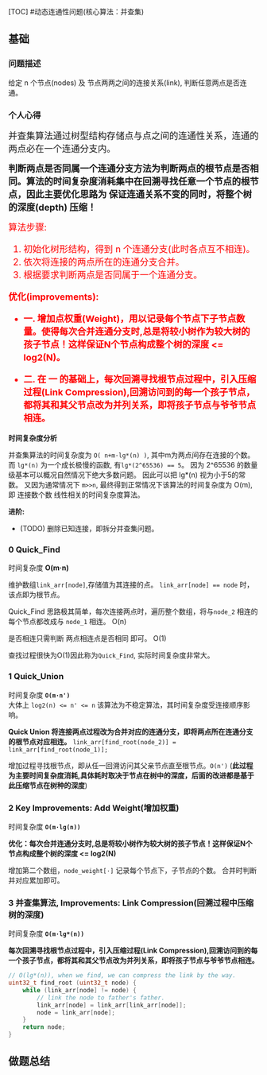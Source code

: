 [TOC]
#动态连通性问题(核心算法：并查集)

## 基础

### 问题描述

给定 n 个节点(nodes) 及 节点两两之间的连接关系(link), 判断任意两点是否连通。

### 个人心得
<font size="4">
并查集算法通过树型结构存储点与点之间的连通性关系，连通的两点必在一个连通分支内。

__判断两点是否同属一个连通分支方法为判断两点的根节点是否相同。算法的时间复杂度消耗集中在回溯寻找任意一个节点的根节点，因此主要优化思路为 保证连通关系不变的同时，将整个树的深度(depth) 压缩！__
</font>

<font color="red" size="4">
算法步骤:  

1. 初始化树形结构，得到 n 个连通分支(此时各点互不相连)。  
2. 依次将连接的两点所在的连通分支合并。  
3. 根据要求判断两点是否同属于一个连通分支。  

__优化(improvements):__  

* __一. 增加点权重(Weight)，用以记录每个节点下子节点数量。使得每次合并连通分支时,总是将较小树作为较大树的孩子节点！这样保证N个节点构成整个树的深度 <= log2(N)。__ 
  
* __二. 在 一 的基础上，每次回溯寻找根节点过程中，引入压缩过程(Link Compression),回溯访问到的每一个孩子节点，都将其和其父节点改为并列关系，即将孩子节点与爷爷节点相连。__

</font>

__时间复杂度分析__

并查集算法的时间复杂度为 `O( n+m·lg*(n) )`, 其中m为两点间存在连接的个数。 而 `lg*(n)` 为一个成长极慢的函数, 有`lg*(2^65536) == 5`。 因为 2^65536 的数量级基本可以概况自然情况下绝大多数问题。 因此可以把 lg*(n) 视为小于5的常数。 又因为通常情况下 `m>>n`, 最终得到正常情况下该算法的时间复杂度为 O(m), 即 连接数个数 线性相关的时间复杂度算法。

__进阶:__

* (TODO) 删除已知连接，即拆分并查集问题。

### 0 Quick_Find 

时间复杂度 __O(m·n)__

维护数组`link_arr[node]`,存储值为其连接的点。 `link_arr[node] == node` 时，该点即为根节点。

Quick_Find 思路极其简单，每次连接两点时，遍历整个数组，将与`node_2` 相连的每个节点都改成与 `node_1` 相连。 O(n)

是否相连只需判断 两点相连点是否相同 即可。 O(1)

查找过程很快为O(1)因此称为`Quick_Find`, 实际时间复杂度非常大。

### 1 Quick_Union

时间复杂度 __`O(m·n')`__  
大体上 `log2(n) <= n' <= n` 该算法为不稳定算法，其时间复杂度受连接顺序影响。

__Quick Union 将连接两点过程改为合并对应的连通分支，即将两点所在连通分支的根节点对应相连。__
`link_arr[find_root(node_2)] = link_arr[find_root(node_1)];`

增加过程寻找根节点，即从任一回溯访问其父亲节点直至根节点。`O(n')` (__此过程为主要时间复杂度消耗,具体耗时取决于节点在树中的深度，后面的改进都是基于此压缩节点在树种的深度__)

### 2 Key Improvements: Add Weight(增加权重)

时间复杂度 __`O(m·lg(n))`__

__优化：每次合并连通分支时,总是将较小树作为较大树的孩子节点！这样保证N个节点构成整个树的深度 <= log2(N)__

增加第二个数组，`node_weight[·]` 记录每个节点下，子节点的个数。 合并时判断并对应累加即可。

### 3 并查集算法, Improvements: Link Compression(回溯过程中压缩树的深度)

时间复杂度 __`O(m·lg*(n))`__

__每次回溯寻找根节点过程中，引入压缩过程(Link Compression),回溯访问到的每一个孩子节点，都将其和其父节点改为并列关系，即将孩子节点与爷爷节点相连。__

```C 
// O(lg*(n)), when we find, we can compress the link by the way.
uint32_t find_root (uint32_t node) {
    while (link_arr[node] != node) {
        // link the node to father's father.
        link_arr[node] = link_arr[link_arr[node]];
        node = link_arr[node];
    }
    return node;
}
```

## 做题总结
